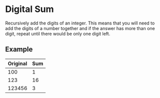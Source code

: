 # Digital Sum

Recursively add the digits of an integer. This means that you will need to add the digits of a number together and if the answer has more than one digit, repeat until there would be only one digit left.

## Example

| Original | Sum |
|----------|-----|
| 100      | 1   |
| 123      | 16  |
| 123456   | 3   |